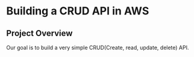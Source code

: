 # Building a CRUD API in AWS
## Project Overview
Our goal is to build a very simple CRUD(Create, read, update, delete) API. 

